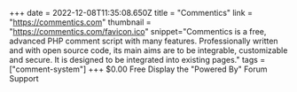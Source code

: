 +++
date = 2022-12-08T11:35:08.650Z
title = "Commentics"
link = "https://commentics.com"
thumbnail = "https://commentics.com/favicon.ico"
snippet="Commentics is a free, advanced PHP comment script with many features. Professionally written and with open source code, its main aims are to be integrable, customizable and secure. It is designed to be integrated into existing pages."
tags = ["comment-system"]
+++
$0.00
Free
Display the "Powered By"
Forum Support
